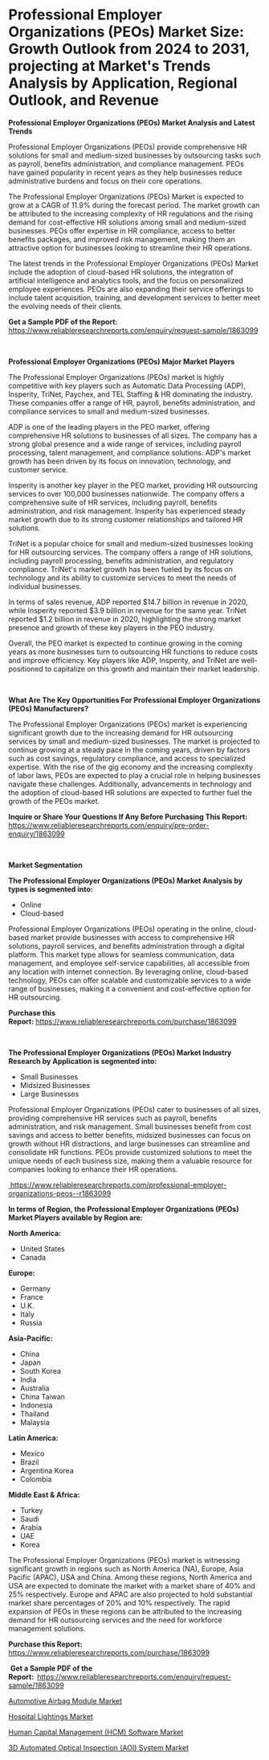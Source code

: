 <p><h1>Professional Employer Organizations (PEOs) Market Size: Growth Outlook from 2024 to 2031, projecting at Market's Trends Analysis by Application, Regional Outlook, and Revenue</h1></p><p><strong>Professional Employer Organizations (PEOs) Market Analysis and Latest Trends</strong></p>
<p><p>Professional Employer Organizations (PEOs) provide comprehensive HR solutions for small and medium-sized businesses by outsourcing tasks such as payroll, benefits administration, and compliance management. PEOs have gained popularity in recent years as they help businesses reduce administrative burdens and focus on their core operations.</p><p>The Professional Employer Organizations (PEOs) Market is expected to grow at a CAGR of 11.9% during the forecast period. The market growth can be attributed to the increasing complexity of HR regulations and the rising demand for cost-effective HR solutions among small and medium-sized businesses. PEOs offer expertise in HR compliance, access to better benefits packages, and improved risk management, making them an attractive option for businesses looking to streamline their HR operations.</p><p>The latest trends in the Professional Employer Organizations (PEOs) Market include the adoption of cloud-based HR solutions, the integration of artificial intelligence and analytics tools, and the focus on personalized employee experiences. PEOs are also expanding their service offerings to include talent acquisition, training, and development services to better meet the evolving needs of their clients.</p></p>
<p><strong>Get a Sample PDF of the Report:&nbsp;</strong> <a href="https://www.reliableresearchreports.com/enquiry/request-sample/1863099">https://www.reliableresearchreports.com/enquiry/request-sample/1863099</a></p>
<p>&nbsp;</p>
<p><strong>Professional Employer Organizations (PEOs) Major Market Players</strong></p>
<p><p>The Professional Employer Organizations (PEOs) market is highly competitive with key players such as Automatic Data Processing (ADP), Insperity, TriNet, Paychex, and TEL Staffing & HR dominating the industry. These companies offer a range of HR, payroll, benefits administration, and compliance services to small and medium-sized businesses.</p><p>ADP is one of the leading players in the PEO market, offering comprehensive HR solutions to businesses of all sizes. The company has a strong global presence and a wide range of services, including payroll processing, talent management, and compliance solutions. ADP's market growth has been driven by its focus on innovation, technology, and customer service.</p><p>Insperity is another key player in the PEO market, providing HR outsourcing services to over 100,000 businesses nationwide. The company offers a comprehensive suite of HR services, including payroll, benefits administration, and risk management. Insperity has experienced steady market growth due to its strong customer relationships and tailored HR solutions.</p><p>TriNet is a popular choice for small and medium-sized businesses looking for HR outsourcing services. The company offers a range of HR solutions, including payroll processing, benefits administration, and regulatory compliance. TriNet's market growth has been fueled by its focus on technology and its ability to customize services to meet the needs of individual businesses.</p><p>In terms of sales revenue, ADP reported $14.7 billion in revenue in 2020, while Insperity reported $3.9 billion in revenue for the same year. TriNet reported $1.2 billion in revenue in 2020, highlighting the strong market presence and growth of these key players in the PEO industry.</p><p>Overall, the PEO market is expected to continue growing in the coming years as more businesses turn to outsourcing HR functions to reduce costs and improve efficiency. Key players like ADP, Insperity, and TriNet are well-positioned to capitalize on this growth and maintain their market leadership.</p></p>
<p>&nbsp;</p>
<p><strong>What Are The Key Opportunities For Professional Employer Organizations (PEOs) Manufacturers?</strong></p>
<p><p>The Professional Employer Organizations (PEOs) market is experiencing significant growth due to the increasing demand for HR outsourcing services by small and medium-sized businesses. The market is projected to continue growing at a steady pace in the coming years, driven by factors such as cost savings, regulatory compliance, and access to specialized expertise. With the rise of the gig economy and the increasing complexity of labor laws, PEOs are expected to play a crucial role in helping businesses navigate these challenges. Additionally, advancements in technology and the adoption of cloud-based HR solutions are expected to further fuel the growth of the PEOs market.</p></p>
<p><strong>Inquire or Share Your Questions If Any Before Purchasing This Report:</strong> <a href="https://www.reliableresearchreports.com/enquiry/pre-order-enquiry/1863099">https://www.reliableresearchreports.com/enquiry/pre-order-enquiry/1863099</a></p>
<p>&nbsp;</p>
<p><strong>Market Segmentation</strong></p>
<p><strong>The Professional Employer Organizations (PEOs) Market Analysis by types is segmented into:</strong></p>
<p><ul><li>Online</li><li>Cloud-based</li></ul></p>
<p><p>Professional Employer Organizations (PEOs) operating in the online, cloud-based market provide businesses with access to comprehensive HR solutions, payroll services, and benefits administration through a digital platform. This market type allows for seamless communication, data management, and employee self-service capabilities, all accessible from any location with internet connection. By leveraging online, cloud-based technology, PEOs can offer scalable and customizable services to a wide range of businesses, making it a convenient and cost-effective option for HR outsourcing.</p></p>
<p><strong>Purchase this Report:&nbsp;</strong><a href="https://www.reliableresearchreports.com/purchase/1863099">https://www.reliableresearchreports.com/purchase/1863099</a></p>
<p>&nbsp;</p>
<p><strong>The Professional Employer Organizations (PEOs) Market Industry Research by Application is segmented into:</strong></p>
<p><ul><li>Small Businesses</li><li>Midsized Businesses</li><li>Large Businesses</li></ul></p>
<p><p>Professional Employer Organizations (PEOs) cater to businesses of all sizes, providing comprehensive HR services such as payroll, benefits administration, and risk management. Small businesses benefit from cost savings and access to better benefits, midsized businesses can focus on growth without HR distractions, and large businesses can streamline and consolidate HR functions. PEOs provide customized solutions to meet the unique needs of each business size, making them a valuable resource for companies looking to enhance their HR operations.</p></p>
<p><a href="https://www.reliableresearchreports.com/professional-employer-organizations-peos--r1863099">&nbsp;https://www.reliableresearchreports.com/professional-employer-organizations-peos--r1863099</a></p>
<p><strong>In terms of Region, the Professional Employer Organizations (PEOs) Market Players available by Region are:</strong></p>
<p>
    <p> <strong> North America: </strong>
        <ul>
            <li>United States</li>
            <li>Canada</li>
        </ul>
        </p> 
    <p> <strong> Europe: </strong>
        <ul>
            <li>Germany</li>
            <li>France</li>
            <li>U.K.</li>
            <li>Italy</li>
            <li>Russia</li>
        </ul>
        </p> 
    <p> <strong> Asia-Pacific: </strong>
        <ul>
            <li>China</li>
            <li>Japan</li>
            <li>South Korea</li>
            <li>India</li>
            <li>Australia</li>
            <li>China Taiwan</li>
            <li>Indonesia</li>
            <li>Thailand</li>
            <li>Malaysia</li>
        </ul>
        </p> 
    <p> <strong> Latin America: </strong>
        <ul>
            <li>Mexico</li>
            <li>Brazil</li>
            <li>Argentina Korea</li>
            <li>Colombia</li>
        </ul>
        </p> 
    <p> <strong> Middle East & Africa: </strong>
        <ul>
            <li>Turkey</li>
            <li>Saudi</li>
            <li>Arabia</li>
            <li>UAE</li>
            <li>Korea</li>
        </ul>
    </p>
    </p>
<p><p>The Professional Employer Organizations (PEOs) market is witnessing significant growth in regions such as North America (NA), Europe, Asia Pacific (APAC), USA and China. Among these regions, North America and USA are expected to dominate the market with a market share of 40% and 25% respectively. Europe and APAC are also projected to hold substantial market share percentages of 20% and 10% respectively. The rapid expansion of PEOs in these regions can be attributed to the increasing demand for HR outsourcing services and the need for workforce management solutions.</p></p>
<p><strong>Purchase this Report: </strong><a href="https://www.reliableresearchreports.com/purchase/1863099">https://www.reliableresearchreports.com/purchase/1863099</a></p>
<p>&nbsp;<strong>Get a Sample PDF of the Report:&nbsp;&nbsp;</strong><a href="https://www.reliableresearchreports.com/enquiry/request-sample/1863099">https://www.reliableresearchreports.com/enquiry/request-sample/1863099</a></p>
<p><strong></strong></p>
<p><p><a href="https://www.linkedin.com/pulse/insights-automotive-airbag-module-market-size-analysing-share-yquef">Automotive Airbag Module Market</a></p><p><a href="https://github.com/peachesmcdowel1/Market-Research-Report-List-2/blob/main/hospital-lightings-market.md">Hospital Lightings Market</a></p><p><a href="https://github.com/edytherolanlouisejk1miz0wig/Market-Research-Report-List-2/blob/main/human-capital-management-hcm-software-market.md">Human Capital Management (HCM) Software Market</a></p><p><a href="https://www.linkedin.com/pulse/3d-automated-optical-inspection-aoi-system-market-furnish-uilic?trackingId=z2i%2BXhqFt1uh5NiooULRiw%3D%3D">3D Automated Optical Inspection (AOI) System Market</a></p></p>